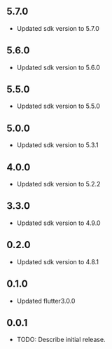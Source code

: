 ## 5.7.0

* Updated sdk version to 5.7.0

## 5.6.0

* Updated sdk version to 5.6.0

## 5.5.0

* Updated sdk version to 5.5.0

## 5.0.0

* Updated sdk version to 5.3.1

## 4.0.0

* Updated sdk version to 5.2.2

## 3.3.0

* Updated sdk version to 4.9.0

## 0.2.0

* Updated sdk version to 4.8.1

## 0.1.0

* Updated flutter3.0.0

## 0.0.1

* TODO: Describe initial release.
